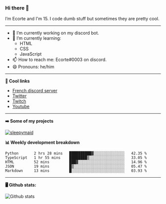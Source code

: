 ### Hi there 👋
I’m Ecorte and I'm 15.
I code dumb stuff but sometimes they are pretty cool.

-------

- 🔭 I’m currently working on my discord bot.
- 🌱 I’m currently learning:
     - HTML
     - CSS
     - JavaScript
- 📫 How to reach me: Ecorte#0003 on discord.
- 😄 Pronouns: he/him

-------

**🔗 Cool links**

- [French discord server](https://discord.gg/8bpy2PC)
- [Twitter](https://twitter.com/Ecorteyt)
- [Twitch](https://www.twitch.tv/ecorte)
- [Youtube](https://www.youtube.com/channel/UCOLeHMtMSE4w6jpFGh1AAdA)

-------

**➡️ Some of my projects**

[![sleepymaid](https://github-readme-stats.vercel.app/api/pin/?username=Le-monde-d-Ecorte&repo=sleepymaid&theme=dark)](https://github.com/Le-monde-d-Ecorte/sleepymaid)

**📊 Weekly development breakdown**

<!--START_SECTION:waka-->
```text
Python       2 hrs 28 mins   ██████████▓░░░░░░░░░░░░░░   42.35 % 
TypeScript   1 hr 55 mins    ████████▒░░░░░░░░░░░░░░░░   33.05 % 
HTML         52 mins         ███▓░░░░░░░░░░░░░░░░░░░░░   14.96 % 
JSON         19 mins         █▒░░░░░░░░░░░░░░░░░░░░░░░   05.47 % 
Markdown     13 mins         █░░░░░░░░░░░░░░░░░░░░░░░░   03.93 % 
```
<!--END_SECTION:waka-->

-------

**🖥️ Github stats:**

![Github stats](https://github-readme-stats.vercel.app/api?username=Ecorte&theme=dark&count_private=true)
